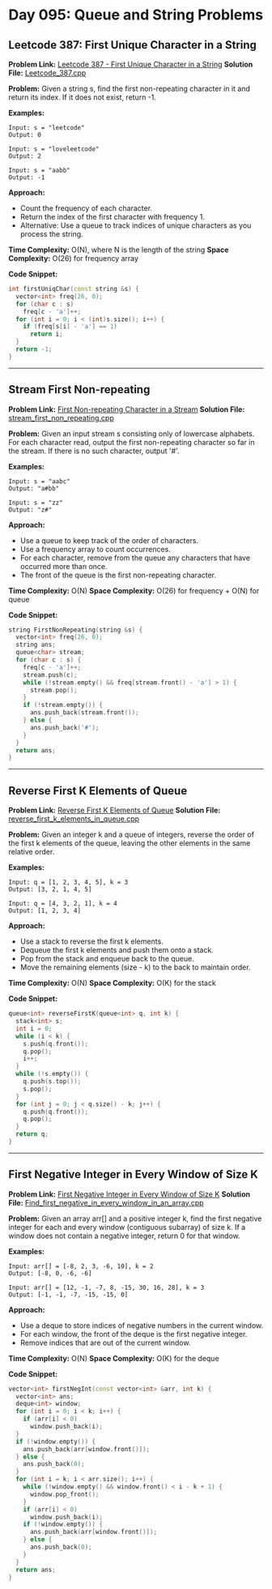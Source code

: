 # Day 095: Queue and String Problems

## Leetcode 387: First Unique Character in a String

**Problem Link:** [Leetcode 387 - First Unique Character in a String](https://leetcode.com/problems/first-unique-character-in-a-string/)
**Solution File:** [Leetcode_387.cpp](./Leetcode_387.cpp)

**Problem:**
Given a string s, find the first non-repeating character in it and return its index. If it does not exist, return -1.

**Examples:**

```
Input: s = "leetcode"
Output: 0

Input: s = "loveleetcode"
Output: 2

Input: s = "aabb"
Output: -1
```

**Approach:**

- Count the frequency of each character.
- Return the index of the first character with frequency 1.
- Alternative: Use a queue to track indices of unique characters as you process the string.

**Time Complexity:** O(N), where N is the length of the string
**Space Complexity:** O(26) for frequency array

**Code Snippet:**

```cpp
int firstUniqChar(const string &s) {
  vector<int> freq(26, 0);
  for (char c : s)
    freq[c - 'a']++;
  for (int i = 0; i < (int)s.size(); i++) {
    if (freq[s[i] - 'a'] == 1)
      return i;
  }
  return -1;
}
```

---

## Stream First Non-repeating

**Problem Link:** [First Non-repeating Character in a Stream](https://practice.geeksforgeeks.org/problems/first-non-repeating-character-in-a-stream1216/1)
**Solution File:** [stream_first_non_repeating.cpp](./stream_first_non_repeating.cpp)

**Problem:**
Given an input stream s consisting only of lowercase alphabets. For each character read, output the first non-repeating character so far in the stream. If there is no such character, output '#'.

**Examples:**

```
Input: s = "aabc"
Output: "a#bb"

Input: s = "zz"
Output: "z#"
```

**Approach:**

- Use a queue to keep track of the order of characters.
- Use a frequency array to count occurrences.
- For each character, remove from the queue any characters that have occurred more than once.
- The front of the queue is the first non-repeating character.

**Time Complexity:** O(N)
**Space Complexity:** O(26) for frequency + O(N) for queue

**Code Snippet:**

```cpp
string FirstNonRepeating(string &s) {
  vector<int> freq(26, 0);
  string ans;
  queue<char> stream;
  for (char c : s) {
    freq[c - 'a']++;
    stream.push(c);
    while (!stream.empty() && freq[stream.front() - 'a'] > 1) {
      stream.pop();
    }
    if (!stream.empty()) {
      ans.push_back(stream.front());
    } else {
      ans.push_back('#');
    }
  }
  return ans;
}
```

---

## Reverse First K Elements of Queue

**Problem Link:** [Reverse First K Elements of Queue](https://practice.geeksforgeeks.org/problems/reverse-first-k-elements-of-queue/1)
**Solution File:** [reverse_first_k_elements_in_queue.cpp](./reverse_first_k_elements_in_queue.cpp)

**Problem:**
Given an integer k and a queue of integers, reverse the order of the first k elements of the queue, leaving the other elements in the same relative order.

**Examples:**

```
Input: q = [1, 2, 3, 4, 5], k = 3
Output: [3, 2, 1, 4, 5]

Input: q = [4, 3, 2, 1], k = 4
Output: [1, 2, 3, 4]
```

**Approach:**

- Use a stack to reverse the first k elements.
- Dequeue the first k elements and push them onto a stack.
- Pop from the stack and enqueue back to the queue.
- Move the remaining elements (size - k) to the back to maintain order.

**Time Complexity:** O(N)
**Space Complexity:** O(K) for the stack

**Code Snippet:**

```cpp
queue<int> reverseFirstK(queue<int> q, int k) {
  stack<int> s;
  int i = 0;
  while (i < k) {
    s.push(q.front());
    q.pop();
    i++;
  }
  while (!s.empty()) {
    q.push(s.top());
    s.pop();
  }
  for (int j = 0; j < q.size() - k; j++) {
    q.push(q.front());
    q.pop();
  }
  return q;
}
```

---

## First Negative Integer in Every Window of Size K

**Problem Link:** [First Negative Integer in Every Window of Size K](https://practice.geeksforgeeks.org/problems/first-negative-integer-in-every-window-of-size-k3345/1)
**Solution File:** [Find_first_negative_in_every_window_in_an_array.cpp](./Find_first_negative_in_every_window_in_an_array.cpp)

**Problem:**
Given an array arr[] and a positive integer k, find the first negative integer for each and every window (contiguous subarray) of size k. If a window does not contain a negative integer, return 0 for that window.

**Examples:**

```
Input: arr[] = [-8, 2, 3, -6, 10], k = 2
Output: [-8, 0, -6, -6]

Input: arr[] = [12, -1, -7, 8, -15, 30, 16, 28], k = 3
Output: [-1, -1, -7, -15, -15, 0]
```

**Approach:**

- Use a deque to store indices of negative numbers in the current window.
- For each window, the front of the deque is the first negative integer.
- Remove indices that are out of the current window.

**Time Complexity:** O(N)
**Space Complexity:** O(K) for the deque

**Code Snippet:**

```cpp
vector<int> firstNegInt(const vector<int> &arr, int k) {
  vector<int> ans;
  deque<int> window;
  for (int i = 0; i < k; i++) {
    if (arr[i] < 0)
      window.push_back(i);
  }
  if (!window.empty()) {
    ans.push_back(arr[window.front()]);
  } else {
    ans.push_back(0);
  }
  for (int i = k; i < arr.size(); i++) {
    while (!window.empty() && window.front() < i - k + 1) {
      window.pop_front();
    }
    if (arr[i] < 0)
      window.push_back(i);
    if (!window.empty()) {
      ans.push_back(arr[window.front()]);
    } else {
      ans.push_back(0);
    }
  }
  return ans;
}
```
